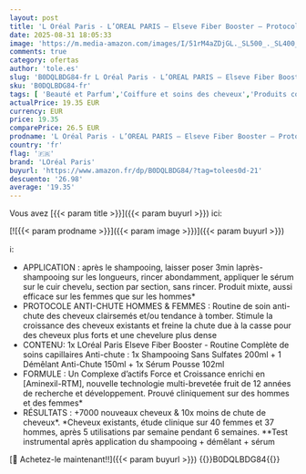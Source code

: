```yaml
---
layout: post
title: 'L Oréal Paris - L’OREAL PARIS – Elseve Fiber Booster – Protocole Anti-Chute Cheveux - Stimule la Pousse* – Augmente la Densité Capillaire – Hommes & Femmes - Shampooing Sans Sulfates + Démêlant Sans Silicones + Sérum'
date: 2025-08-31 18:05:33
image: 'https://m.media-amazon.com/images/I/51rM4aZDjGL._SL500_._SL400_.jpg'
comments: true
category: ofertas
author: 'tole.es'
slug: 'B0DQLBDG84-fr L Oréal Paris - L’OREAL PARIS – Elseve Fiber Booster –...'
sku: 'B0DQLBDG84-fr'
tags: [ 'Beauté et Parfum','Coiffure et soins des cheveux','Produits contre la perte de cheveux','loréal paris','🇫🇷', ]
actualPrice: 19.35 EUR
currency: EUR
price: 19.35
comparePrice: 26.5 EUR
prodname: 'L Oréal Paris - L’OREAL PARIS – Elseve Fiber Booster – Protocole Anti-Chute Cheveux - Stimule la Pousse* – Augmente la Densité Capillaire – Hommes & Femmes - Shampooing Sans Sulfates + Démêlant Sans Silicones + Sérum'
country: 'fr'
flag: '🇫🇷'
brand: 'LOréal Paris'
buyurl: 'https://www.amazon.fr/dp/B0DQLBDG84/?tag=tolees0d-21'
descuento: '26.98'
average: '19.35'
---
```


Vous avez [{{< param title >}}]({{< param buyurl >}}) ici:

[![{{< param prodname >}}]({{< param image >}})]({{< param buyurl >}})

ℹ️:

- APPLICATION : après le shampooing, laisser poser 3min laprès-shampooing sur les longueurs, rincer abondamment, appliquer le sérum sur le cuir chevelu, section par section, sans rincer. Produit mixte, aussi efficace sur les femmes que sur les hommes*
- PROTOCOLE ANTI-CHUTE HOMMES & FEMMES : Routine de soin anti-chute des cheveux clairsemés et/ou tendance à tomber. Stimule la croissance des cheveux existants et freine la chute due à la casse pour des cheveux plus forts et une chevelure plus dense
- CONTENU: 1x LOréal Paris Elseve Fiber Booster - Routine Complète de soins capillaires Anti-chute : 1x Shampooing Sans Sulfates 200ml + 1 Démêlant Anti-Chute 150ml + 1x Sérum Pousse 102ml
- FORMULE : Un Complexe d’actifs Force et Croissance enrichi en [Aminexil-RTM], nouvelle technologie multi-brevetée fruit de 12 années de recherche et développement. Prouvé cliniquement sur des hommes et des femmes*
- RÉSULTATS : +7000 nouveaux cheveux & 10x moins de chute de cheveux*. *Cheveux existants, étude clinique sur 40 femmes et 37 hommes, après 5 utilisations par semaine pendant 6 semaines. **Test instrumental après application du shampooing + démêlant + sérum

[🛒 Achetez-le maintenant!!]({{< param buyurl >}})
{{<world>}}B0DQLBDG84{{</world>}}
